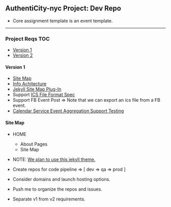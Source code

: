 ## AuthentiCity-nyc Project: Dev Repo
- Core assignment template is an event template.
---

### Project Reqs TOC
- [Version 1]()
- [Version 2]()

#### Version 1
  - [Site Map](#site-map)
  - [Info Achitecture](#info-architecture)
  - [Jekyll Site Map Plug-In](https://github.com/jekyll/jekyll-sitemap)
  - Support [ICS File Format Spec]()
  - Support FB Event Post => Note that we can export an ics file from a FB event.
  - [Calendar Service Event Aggregation Support Testing](https://talk.jekyllrb.com/t/how-to-fetch-an-ics-icalendar-response-and-show-it-in-jekyll/5723)

#### Site Map
- HOME
  - About Pages
  - Site Map


- NOTE: [We plan to use this jekyll theme.](https://www.fourkitchens.com/blog/article/jekyll-event-schedule/)

- Create repos for code pipeline => [ dev => qa => prod ]
- Consider domains and launch hosting options.
- Push me to organize the repos and issues.
- Separate v1 from v2 requirements.
